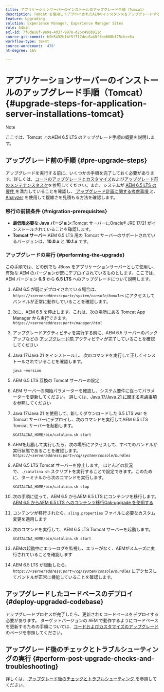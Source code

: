 ```yaml
---
title: アプリケーションサーバーのインストールのアップグレード手順（Tomcat）
description: Tomcat を使用してデプロイされたAEMのインスタンスをアップグレードする方法について説明します。
feature: Upgrading
solution: Experience Manager, Experience Manager Sites
role: Admin
exl-id: 7f8de16f-9e9a-4d37-9978-d26c496b911c
source-git-commit: b9b5492b1bf5f717dec6a48ffbe808bf75cbce6a
workflow-type: tm+mt
source-wordcount: '478'
ht-degree: 16%

---
```


# アプリケーションサーバーのインストールのアップグレード手順（Tomcat） {#upgrade-steps-for-application-server-installations-tomcat}

>[!NOTE]
>
>ここでは、Tomcat 上のAEM 6.5 LTS のアップグレード手順の概要を説明します。

## アップグレード前の手順 {#pre-upgrade-steps}

アップグレードを実行する前に、いくつかの手順を完了しておく必要があります。詳しくは、[コードのアップグレードとカスタマイズ](/help/sites-deploying/upgrading-code-and-customizations.md)および[アップグレード前のメンテナンスタスク](/help/sites-deploying/pre-upgrade-maintenance-tasks.md)を参照してください。また、システムが [AEM 6.5 LTS の要件 ](/help/sites-deploying/technical-requirements.md) を満たしていることを確認し、[ アップグレード計画に関する考慮事項 ](/help/sites-deploying/upgrade-planning.md) と、[Analyzer](/help/sites-deploying/aem-analyzer.md) を使用して複雑さを見積もる方法を確認します。


### 移行の前提条件 {#migration-prerequisites}

* **最低限必要な Java バージョン**:Tomcat サーバーにOracle® JRE 17/21 がインストールされていることを確認します。
* **Tomcat サーバー**:AEM 6.5 LTS 用の Tomcat サーバーのサポートされているバージョンは、**10.0.x** と **10.1.x** です。

### アップグレードの実行 {#performing-the-upgrade}

この手順では、どの例でも JBoss をアプリケーションサーバーとして使用し、有効な AEM のバージョンが既にデプロイされているものとします。ここでは、AEM バージョン **6.5** から **6.5 LTS** へのアップグレードについて説明します。

1. AEM 6.5 が既にデプロイされている場合は、*`https://<serveraddress:port>/system/console/bundles`* にアクセスしてバンドルが正常に動作していることを確認します。
1. 次に、AEM 6.5 を停止します。これは、次の場所にある Tomcat App Manager から実行できます。*`https://<serveraddress:port>/manager/html`*
1. アップグレードアクティビティを実行する前に、AEM 6.5 サーバーのバックアップなどの [ アップグレード前 ](#pre-upgrade-steps) アクティビティが完了していることを確認してください
1. Java 17/Java 21 をインストールし、次のコマンドを実行して正しくインストールされていることを確認します。

   ```
   java –version
   ```

1. AEM 6.5 LTS 互換の Tomcat サーバーの設定
1. AEM サーバーの開始パラメーターを確認し、システム要件に従ってパラメーターを更新してください。 詳しくは、[Java 17/Java 21 に関する考慮事項 ](/help/sites-deploying/custom-standalone-install.md#java-considerations) を参照してください
1. Java 17/Java 21 を使用して、新しくダウンロードした 6.5 LTS war を Tomcat サーバーにデプロイし、次のコマンドを実行してAEM 6.5 LTS Tomcat サーバーを起動します。

   ```
   $CATALINA_HOME/bin/catalina.sh start
   ```

1. AEMを起動して実行したら、次の場所にアクセスして、すべてのバンドルが実行状態であることを確認します。*`https://<serveraddress:port>/cq/system/console/bundles`*
1. AEM 6.5 LTS Tomcat サーバーを停止します。 ほとんどの状況で、`./catalina.sh` スクリプトを実行することで設定できます。このために、ターミナルから次のコマンドを実行します。

   ```
   $CATALINA_HOME/bin/catalina.sh stop
   ```

1. 次の手順に従って、AEM 6.5 からAEM 6.5 LTS にコンテンツを移行します。[AEM 6.5 からAEM 6.5 LTS へのコンテンツ移行Oak-upgrade を使用する ](/help/sites-deploying/aem-65-to-aem-65lts-content-migration-using-oak-upgrade.md)
1. コンテンツが移行されたら、`sling.properties` ファイルに必要なカスタム変更を適用します
1. 次のコマンドを実行して、AEM 6.5 LTS Tomcat サーバーを起動します。

   ```
   $CATALINA_HOME/bin/catalina.sh start
   ```

1. AEMの起動中にエラーログを監視し、エラーがなく、AEMがスムーズに実行されていることを確認します
1. AEM 6.5 LTS が起動したら、*`https://<serveraddress:port>/cq/system/console/bundles`* にアクセスしてバンドルが正常に機能していることを確認します。

## アップグレードしたコードベースのデプロイ {#deploy-upgraded-codebase}

アップグレードプロセスが完了したら、更新されたコードベースをデプロイする必要があります。 ターゲットバージョンの AEM で動作するようにコードベースを更新するための手順については、[コードおよびカスタマイズのアップグレード](/help/sites-deploying/upgrading-code-and-customizations.md)のページを参照してください。

## アップグレード後のチェックとトラブルシューティングの実行 {#perform-post-upgrade-checks-and-troubleshooting}

詳しくは、[ アップグレード後のチェックとトラブルシューティング ](/help/sites-deploying/post-upgrade-checks-and-troubleshooting.md) を参照してください。
